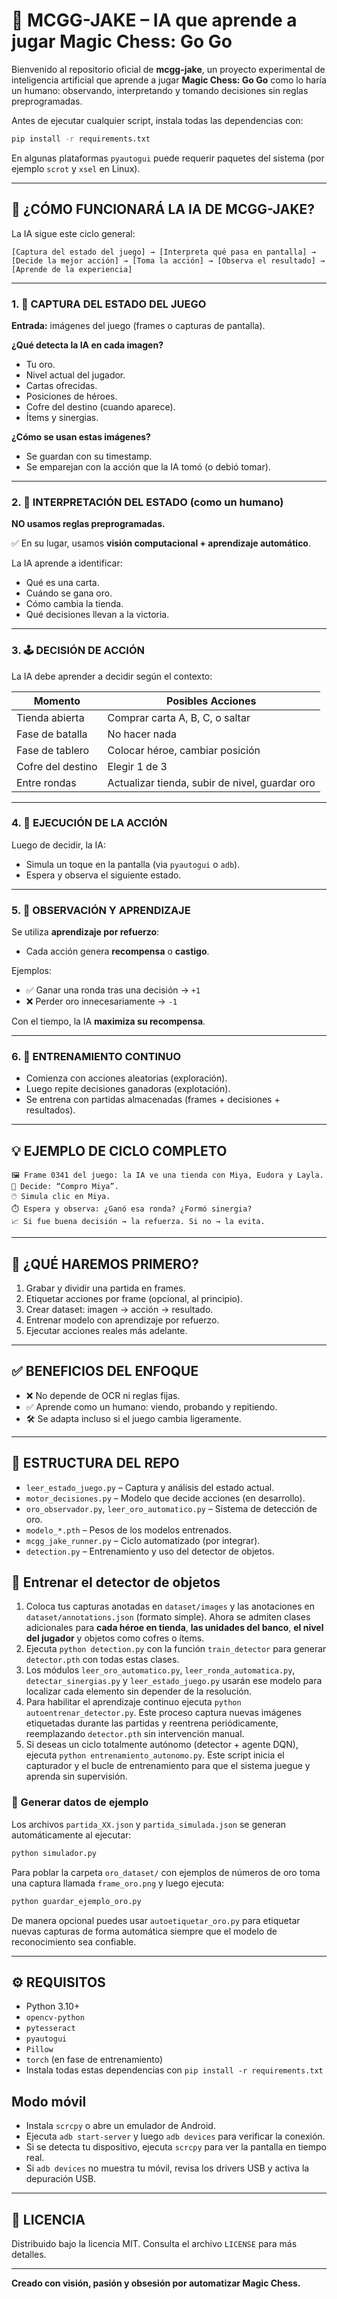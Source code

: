 # 🤖 MCGG-JAKE – IA que aprende a jugar Magic Chess: Go Go

Bienvenido al repositorio oficial de **mcgg-jake**, un proyecto experimental de inteligencia artificial que aprende a jugar **Magic Chess: Go Go** como lo haría un humano: observando, interpretando y tomando decisiones sin reglas preprogramadas.

Antes de ejecutar cualquier script, instala todas las dependencias con:

```bash
pip install -r requirements.txt
```

En algunas plataformas `pyautogui` puede requerir paquetes del sistema (por ejemplo `scrot` y `xsel` en Linux).

---

## 🧠 ¿CÓMO FUNCIONARÁ LA IA DE MCGG-JAKE?

La IA sigue este ciclo general:

```
[Captura del estado del juego] → [Interpreta qué pasa en pantalla] → [Decide la mejor acción] → [Toma la acción] → [Observa el resultado] → [Aprende de la experiencia]
```

---

### 1. 📸 CAPTURA DEL ESTADO DEL JUEGO

**Entrada:** imágenes del juego (frames o capturas de pantalla).

**¿Qué detecta la IA en cada imagen?**

- Tu oro.
- Nivel actual del jugador.
- Cartas ofrecidas.
- Posiciones de héroes.
- Cofre del destino (cuando aparece).
- Ítems y sinergias.

**¿Cómo se usan estas imágenes?**

- Se guardan con su timestamp.
- Se emparejan con la acción que la IA tomó (o debió tomar).

---

### 2. 🧩 INTERPRETACIÓN DEL ESTADO (como un humano)

**NO usamos reglas preprogramadas.**

✅ En su lugar, usamos **visión computacional + aprendizaje automático**.

La IA aprende a identificar:

- Qué es una carta.
- Cuándo se gana oro.
- Cómo cambia la tienda.
- Qué decisiones llevan a la victoria.

---

### 3. 🕹️ DECISIÓN DE ACCIÓN

La IA debe aprender a decidir según el contexto:

| Momento             | Posibles Acciones                                 |
|---------------------|---------------------------------------------------|
| Tienda abierta      | Comprar carta A, B, C, o saltar                   |
| Fase de batalla     | No hacer nada                                     |
| Fase de tablero     | Colocar héroe, cambiar posición                   |
| Cofre del destino   | Elegir 1 de 3                                     |
| Entre rondas        | Actualizar tienda, subir de nivel, guardar oro   |

---

### 4. 📲 EJECUCIÓN DE LA ACCIÓN

Luego de decidir, la IA:

- Simula un toque en la pantalla (via `pyautogui` o `adb`).
- Espera y observa el siguiente estado.

---

### 5. 🧪 OBSERVACIÓN Y APRENDIZAJE

Se utiliza **aprendizaje por refuerzo**:

- Cada acción genera **recompensa** o **castigo**.

Ejemplos:

- ✅ Ganar una ronda tras una decisión → `+1`
- ❌ Perder oro innecesariamente → `-1`

Con el tiempo, la IA **maximiza su recompensa**.

---

### 6. 🔁 ENTRENAMIENTO CONTINUO

- Comienza con acciones aleatorias (exploración).
- Luego repite decisiones ganadoras (explotación).
- Se entrena con partidas almacenadas (frames + decisiones + resultados).

---

## 💡 EJEMPLO DE CICLO COMPLETO

```
🖼️ Frame 0341 del juego: la IA ve una tienda con Miya, Eudora y Layla.
🤔 Decide: “Compro Miya”.
🖱️ Simula clic en Miya.
⏱️ Espera y observa: ¿Ganó esa ronda? ¿Formó sinergia?
📈 Si fue buena decisión → la refuerza. Si no → la evita.
```

---

## 🔧 ¿QUÉ HAREMOS PRIMERO?

1. Grabar y dividir una partida en frames.
2. Etiquetar acciones por frame (opcional, al principio).
3. Crear dataset: imagen → acción → resultado.
4. Entrenar modelo con aprendizaje por refuerzo.
5. Ejecutar acciones reales más adelante.

---

## ✅ BENEFICIOS DEL ENFOQUE

- ❌ No depende de OCR ni reglas fijas.
- ✅ Aprende como un humano: viendo, probando y repitiendo.
- 🛠️ Se adapta incluso si el juego cambia ligeramente.

---

## 📁 ESTRUCTURA DEL REPO

- `leer_estado_juego.py` – Captura y análisis del estado actual.
- `motor_decisiones.py` – Modelo que decide acciones (en desarrollo).
- `oro_observador.py`, `leer_oro_automatico.py` – Sistema de detección de oro.
- `modelo_*.pth` – Pesos de los modelos entrenados.
- `mcgg_jake_runner.py` – Ciclo automatizado (por integrar).
- `detection.py` – Entrenamiento y uso del detector de objetos.

## 🎯 Entrenar el detector de objetos

1. Coloca tus capturas anotadas en `dataset/images` y las
   anotaciones en `dataset/annotations.json` (formato simple).
   Ahora se admiten clases adicionales para **cada héroe en tienda**,
   **las unidades del banco**, **el nivel del jugador** y objetos como
   cofres o ítems.
2. Ejecuta `python detection.py` con la función `train_detector` para
   generar `detector.pth` con todas estas clases.
3. Los módulos `leer_oro_automatico.py`, `leer_ronda_automatica.py`,
   `detectar_sinergias.py` y `leer_estado_juego.py` usarán ese modelo
   para localizar cada elemento sin depender de la resolución.
4. Para habilitar el aprendizaje continuo ejecuta `python autoentrenar_detector.py`.
   Este proceso captura nuevas imágenes etiquetadas durante las partidas y
   reentrena periódicamente, reemplazando `detector.pth` sin intervención manual.
5. Si deseas un ciclo totalmente autónomo (detector + agente DQN), ejecuta
   `python entrenamiento_autonomo.py`. Este script inicia el capturador y el
   bucle de entrenamiento para que el sistema juegue y aprenda sin supervisión.

### 📝 Generar datos de ejemplo

Los archivos `partida_XX.json` y `partida_simulada.json` se generan
automáticamente al ejecutar:

```bash
python simulador.py
```

Para poblar la carpeta `oro_dataset/` con ejemplos de números de oro toma una
captura llamada `frame_oro.png` y luego ejecuta:

```bash
python guardar_ejemplo_oro.py
```

De manera opcional puedes usar `autoetiquetar_oro.py` para etiquetar
nuevas capturas de forma automática siempre que el modelo de reconocimiento sea
confiable.

---

## ⚙️ REQUISITOS

 - Python 3.10+
- `opencv-python`
- `pytesseract`
- `pyautogui`
- `Pillow`
- `torch` (en fase de entrenamiento)
- Instala todas estas dependencias con `pip install -r requirements.txt`

## Modo móvil

- Instala `scrcpy` o abre un emulador de Android.
- Ejecuta `adb start-server` y luego `adb devices` para verificar la conexión.
- Si se detecta tu dispositivo, ejecuta `scrcpy` para ver la pantalla en tiempo real.
- Si `adb devices` no muestra tu móvil, revisa los drivers USB y activa la depuración USB.

---

## 📜 LICENCIA

Distribuido bajo la licencia MIT. Consulta el archivo `LICENSE` para más detalles.

---

**Creado con visión, pasión y obsesión por automatizar Magic Chess.**
